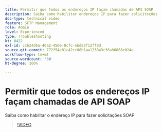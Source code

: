 ```yaml
---
title: Permitir que todos os endereços IP façam chamadas de API SOAP
description: Saiba como habilitar endereços IP para fazer solicitações SOAP
doc-type: technical video
feature: SFTP Management
role: Admin
level: Experienced
type: Troubleshooting
kt: 8422
exl-id: cc624d6a-40a2-4566-8cfc-ebd83f12ff9d
source-git-commit: 772f54e81c42cc88b1aa123843c36a06866c024e
workflow-type: tm+mt
source-wordcount: '38'
ht-degree: 100%

---
```


# Permitir que todos os endereços IP façam chamadas de API SOAP

Saiba como habilitar o endereço IP para fazer solicitações SOAP

>[!VIDEO](https://video.tv.adobe.com/v/335978?quality=12)
